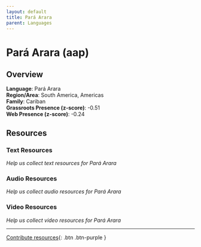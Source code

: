```yaml
---
layout: default
title: Pará Arara
parent: Languages
---
```


# Pará Arara (aap)

## Overview

**Language**: Pará Arara  
**Region/Area**: South America, Americas  
**Family**: Cariban  
**Grassroots Presence (z-score)**: -0.51  
**Web Presence (z-score)**: -0.24  

## Resources

### Text Resources
*Help us collect text resources for Pará Arara*

### Audio Resources
*Help us collect audio resources for Pará Arara*

### Video Resources
*Help us collect video resources for Pará Arara*

---

[Contribute resources](https://forms.office.com/e/1SfLJx3u1r){: .btn .btn-purple }
